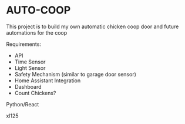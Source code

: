 # AUTO-COOP

This project is to build my own automatic chicken coop door and future automations for the coop

Requirements:
- API
- Time Sensor
- Light Sensor
- Safety Mechanism (similar to garage door sensor)
- Home Assistant Integration
- Dashboard
- Count Chickens?

Python/React

xl125
